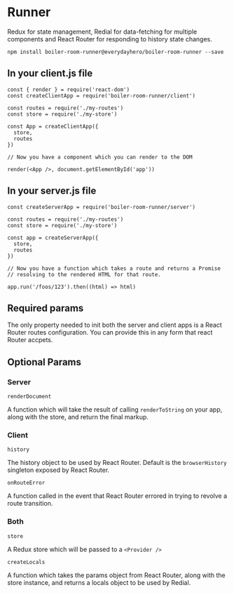 # Runner

Redux for state management, Redial for data-fetching for multiple components
and React Router for responding to history state changes.

```
npm install boiler-room-runner@everydayhero/boiler-room-runner --save
```

## In your client.js file

```
const { render } = require('react-dom')
const createClientApp = require('boiler-room-runner/client')

const routes = require('./my-routes')
const store = require('./my-store')

const App = createClientApp({
  store,
  routes
})

// Now you have a component which you can render to the DOM

render(<App />, document.getElementById('app'))
```

## In your server.js file

```
const createServerApp = require('boiler-room-runner/server')

const routes = require('./my-routes')
const store = require('./my-store')

const app = createServerApp({
  store,
  routes
})

// Now you have a function which takes a route and returns a Promise
// resolving to the rendered HTML for that route.

app.run('/foos/123').then((html) => html)
```

## Required params

The only property needed to init both the server and client apps is a React Router routes configuration. You can provide this in any form that react Router accpets.

## Optional Params

### Server

`renderDocument`

A function which will take the result of calling `renderToString` on your app, along with the store, and return the final markup.

### Client

`history`

The history object to be used by React Router. Default is the `browserHistory` singleton exposed by React Router.

`onRouteError`

A function called in the event that React Router errored in trying to revolve a route transition.

### Both

`store`

A Redux store which will be passed to a `<Provider />`

`createLocals`

A function which takes the params object from React Router, along with the store instance, and returns a locals object to be used by Redial.

